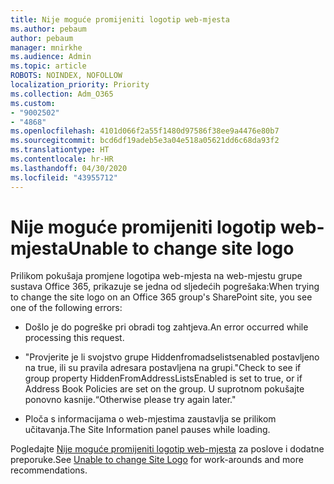 ```yaml
---
title: Nije moguće promijeniti logotip web-mjesta
ms.author: pebaum
author: pebaum
manager: mnirkhe
ms.audience: Admin
ms.topic: article
ROBOTS: NOINDEX, NOFOLLOW
localization_priority: Priority
ms.collection: Adm_O365
ms.custom:
- "9002502"
- "4868"
ms.openlocfilehash: 4101d066f2a55f1480d97586f38ee9a4476e80b7
ms.sourcegitcommit: bcd6df19adeb5e3a04e518a05621dd6c68da93f2
ms.translationtype: HT
ms.contentlocale: hr-HR
ms.lasthandoff: 04/30/2020
ms.locfileid: "43955712"
---
```

# <a name="unable-to-change-site-logo"></a><span data-ttu-id="ec9cf-102">Nije moguće promijeniti logotip web-mjesta</span><span class="sxs-lookup"><span data-stu-id="ec9cf-102">Unable to change site logo</span></span>

<span data-ttu-id="ec9cf-103">Prilikom pokušaja promjene logotipa web-mjesta na web-mjestu grupe sustava Office 365, prikazuje se jedna od sljedećih pogrešaka:</span><span class="sxs-lookup"><span data-stu-id="ec9cf-103">When trying to change the site logo on an Office 365 group's SharePoint site, you see one of the following errors:</span></span>

- <span data-ttu-id="ec9cf-104">Došlo je do pogreške pri obradi tog zahtjeva.</span><span class="sxs-lookup"><span data-stu-id="ec9cf-104">An error occurred while processing this request.</span></span>

- <span data-ttu-id="ec9cf-105">"Provjerite je li svojstvo grupe Hiddenfromadselistsenabled postavljeno na true, ili su pravila adresara postavljena na grupi.</span><span class="sxs-lookup"><span data-stu-id="ec9cf-105">"Check to see if group property HiddenFromAddressListsEnabled is set to true, or if Address Book Policies are set on the group.</span></span> <span data-ttu-id="ec9cf-106">U suprotnom pokušajte ponovno kasnije.“</span><span class="sxs-lookup"><span data-stu-id="ec9cf-106">Otherwise please try again later."</span></span>

- <span data-ttu-id="ec9cf-107">Ploča s informacijama o web-mjestima zaustavlja se prilikom učitavanja.</span><span class="sxs-lookup"><span data-stu-id="ec9cf-107">The Site Information panel pauses while loading.</span></span>

<span data-ttu-id="ec9cf-108">Pogledajte [Nije moguće promijeniti logotip web-mjesta](https://docs.microsoft.com/sharepoint/troubleshoot/sites/error-when-changing-o365-site-logo) za poslove i dodatne preporuke.</span><span class="sxs-lookup"><span data-stu-id="ec9cf-108">See [Unable to change Site Logo](https://docs.microsoft.com/sharepoint/troubleshoot/sites/error-when-changing-o365-site-logo) for work-arounds and more recommendations.</span></span>
